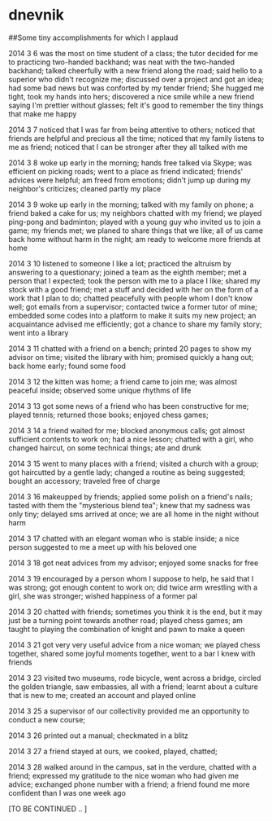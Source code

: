 dnevnik
=======

##Some tiny accomplishments for which I applaud

2014 3 6 
was the most on time student of a class; 
the tutor decided for me to practicing two-handed backhand; 
was neat with the two-handed backhand; 
talked cheerfully with a new friend along the road; 
said hello to a superior who didn't recognize me; 
discussed over a project and got an idea; had some bad news but was conforted by my tender friend; 
She hugged me tight, took my hands into hers; 
discovered a nice smile while a new friend saying I'm prettier without glasses; 
felt it's good to remember the tiny things that make me happy

2014 3 7
noticed that I was far from being attentive to others;
noticed that friends are helpful and precious all the time;
noticed that my family listens to me as friend;
noticed that I can be stronger after they all talked with me

2014 3 8
woke up early in the morning;
hands free talked via Skype;
was efficient on picking roads;
went to a place as friend indicated;
friends' advices were helpful;
am freed from emotions;
didn't jump up during my neighbor's criticizes;
cleaned partly my place

2014 3 9
woke up early in the morning;
talked with my family on phone;
a friend baked a cake for us;
my neighbors chatted with my friend;
we played ping-pong and badminton;
played with a young guy who invited us to join a game;
my friends met;
we planed to share things that we like;
all of us came back home without harm in the night;
am ready to welcome more friends at home

2014 3 10
listened to someone I like a lot;
practiced the altruism by answering to a questionary;
joined a team as the eighth member;
met a person that I expected;
took the person with me to a place I like;
shared my stock with a good friend;
met a stuff and decided with her on the form of a work that I plan to do;
chatted peacefully with people whom I don't know well;
got emails from a supervisor;
contacted twice a former tutor of mine;
embedded some codes into a platform to make it suits my new project;
an acquaintance advised me efficiently;
got a chance to share my family story;
went into a library

2014 3 11
chatted with a friend on a bench;
printed 20 pages to show my advisor on time;
visited the library with him;
promised quickly a hang out;
back home early;
found some food

2014 3 12
the kitten was home;
a friend came to join me;
was almost peaceful inside;
observed some unique rhythms of life

2014 3 13
got some news of a friend who has been constructive for me;
played tennis;
returned those books;
enjoyed chess games;

2014 3 14
a friend waited for me;
blocked anonymous calls;
got almost sufficient contents to work on;
had a nice lesson;
chatted with a girl, who changed haircut, on some technical things;
ate and drunk

2014 3 15
went to many places with a friend;
visited a church with a group;
got haircutted by a gentle lady;
changed a routine as being suggested;
bought an accessory;
traveled free of charge

2014 3 16
makeupped by friends;
applied some polish on a friend's nails;
tasted with them the "mysterious blend tea";
knew that my sadness was only tiny;
delayed sms arrived at once;
we are all home in the night without harm

2014 3 17
chatted with an elegant woman who is stable inside;
a nice person suggested to me a meet up with his beloved one

2014 3 18
got neat advices from my advisor;
enjoyed some snacks for free

2014 3 19
encouraged by a person whom I suppose to help, he said that I was strong;
got enough content to work on;
did twice arm wrestling with a girl, she was stronger;
wished happiness of a former pal

2014 3 20
chatted with friends;
sometimes you think it is the end, but it may just be a turning point towards another road;
played chess games;
am taught to playing the combination of knight and pawn to make a queen

2014 3 21
got very very useful advice from a nice woman;
we played chess together, shared some joyful moments together, went to a bar I knew with friends

2014 3 23
visited two museums, rode bicycle, went across a bridge, circled the golden triangle, saw embassies, all with a friend;
learnt about a culture that is new to me;
created an account and played online

2014 3 25
a supervisor of our collectivity provided me an opportunity to conduct a new course;

2014 3 26
printed out a manual;
checkmated in a blitz

2014 3 27
a friend stayed at ours, we cooked, played, chatted;

2014 3 28
walked around in the campus, sat in the verdure, chatted with a friend;
expressed my gratitude to the nice woman who had given me advice;
exchanged phone number with a friend;
a friend found me more confident than I was one week ago


[TO BE CONTINUED .. ]
